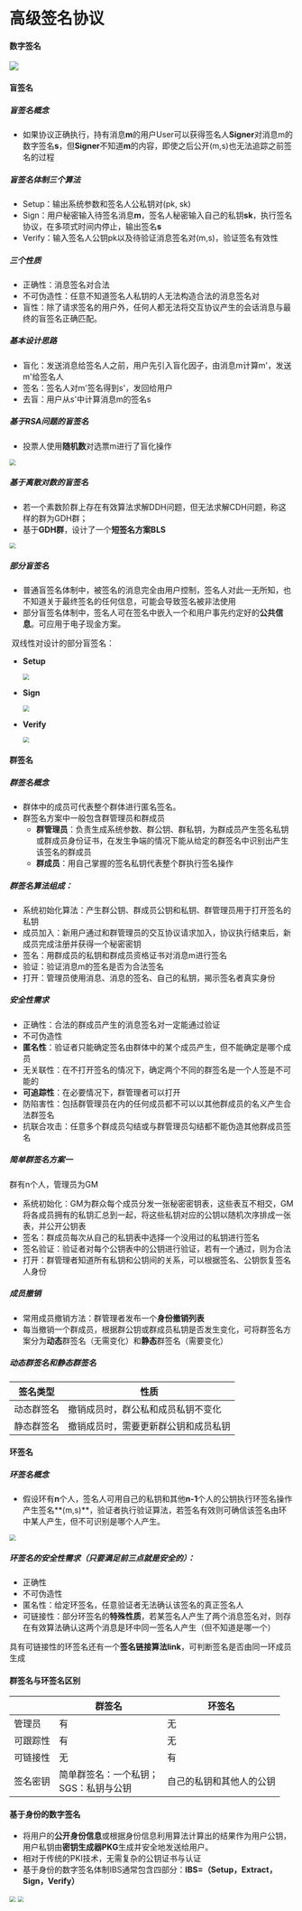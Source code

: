 # 高级签名协议

#### 数字签名

![](./images/5.1.jpg)

#### 盲签名

##### 盲签名概念

* 如果协议正确执行，持有消息**m**的用户User可以获得签名人**Signer**对消息m的数字签名**s**，但**Signer**不知道**m**的内容，即使之后公开(m,s)也无法追踪之前签名的过程



##### 盲签名体制三个算法

- Setup：输出系统参数和签名人公私钥对(pk, sk)
- Sign：用户秘密输入待签名消息**m**，签名人秘密输入自己的私钥**sk**，执行签名协议，在多项式时间内停止，输出签名**s**
- Verify：输入签名人公钥pk以及待验证消息签名对(m,s)，验证签名有效性



##### 三个性质

- 正确性：消息签名对合法
- 不可伪造性：任意不知道签名人私钥的人无法构造合法的消息签名对
- 盲性：除了请求签名的用户外，任何人都无法将交互协议产生的会话消息与最终的盲签名正确匹配。



##### 基本设计思路

- 盲化：发送消息给签名人之前，用户先引入盲化因子，由消息m计算m'，发送m'给签名人
- 签名：签名人对m'签名得到s'，发回给用户
- 去盲：用户从s'中计算消息m的签名s



##### 基于RSA问题的盲签名

* 投票人使用**随机数**对选票m进行了盲化操作

<img src="./images/5.2.jpg" style="zoom:67%;" />



##### 基于离散对数的盲签名

* 若一个素数阶群上存在有效算法求解DDH问题，但无法求解CDH问题，称这样的群为GDH群；
* 基于**GDH群**，设计了一个**短签名方案BLS**

<img src="./images/5.3.jpg" style="zoom:67%;" />



##### 部分盲签名

* 普通盲签名体制中，被签名的消息完全由用户控制，签名人对此一无所知，也不知道关于最终签名的任何信息，可能会导致签名被非法使用
* 部分盲签名体制中，签名人可在签名中嵌入一个和用户事先约定好的**公共信息**。可应用于电子现金方案。



​	双线性对设计的部分盲签名：

* **Setup**

  <img src="./images/5.4.jpg" style="zoom:67%;" />

* **Sign**

  <img src="./images/5.5.jpg" style="zoom:67%;" />



* **Verify**

  <img src="./images/5.6.jpg" style="zoom:67%;" />



#### 群签名

##### 群签名概念

* 群体中的成员可代表整个群体进行匿名签名。
* 群签名方案中一般包含群管理员和群成员
  * **群管理员**：负责生成系统参数、群公钥、群私钥，为群成员产生签名私钥或群成员身份证书，在发生争端的情况下能从给定的群签名中识别出产生该签名的群成员
  * **群成员**：用自己掌握的签名私钥代表整个群执行签名操作



##### 群签名算法组成：

- 系统初始化算法：产生群公钥、群成员公钥和私钥、群管理员用于打开签名的私钥
- 成员加入：新用户通过和群管理员的交互协议请求加入，协议执行结束后，新成员完成注册并获得一个秘密密钥
- 签名：用群成员的私钥和群成员资格证书对消息m进行签名
- 验证：验证消息m的签名是否为合法签名
- 打开：管理员使用消息、消息的签名、自己的私钥，揭示签名者真实身份



##### 安全性需求

- 正确性：合法的群成员产生的消息签名对一定能通过验证
- 不可伪造性
- **匿名性**：验证者只能确定签名由群体中的某个成员产生，但不能确定是哪个成员
- 无关联性：在不打开签名的情况下，确定两个不同的群签名是一个人签是不可能的
- **可追踪性**：在必要情况下，群管理者可以打开
- 防陷害性：包括群管理员在内的任何成员都不可以以其他群成员的名义产生合法群签名
- 抗联合攻击：任意多个群成员勾结或与群管理员勾结都不能伪造其他群成员签名



##### 简单群签名方案一

群有n个人，管理员为GM

- 系统初始化：GM为群众每个成员分发一张秘密密钥表，这些表互不相交，GM将各成员拥有的私钥汇总到一起，将这些私钥对应的公钥以随机次序排成一张表，并公开公钥表
- 签名：群成员每次从自己的私钥表中选择一个没用过的私钥进行签名
- 签名验证：验证者对每个公钥表中的公钥进行验证，若有一个通过，则为合法
- 打开：群管理者知道所有私钥和公钥间的关系，可以根据签名、公钥恢复签名人身份



##### 成员撤销

* 常用成员撤销方法：群管理者发布一个**身份撤销列表**
* 每当撤销一个群成员，根据群公钥或群成员私钥是否发生变化，可将群签名方案分为**动态**群签名（无需变化）和**静态**群签名（需要变化）



##### 动态群签名和静态群签名

| 签名类型   | 性质                                 |
| ---------- | ------------------------------------ |
| 动态群签名 | 撤销成员时，群公私和成员私钥不变化   |
| 静态群签名 | 撤销成员时，需要更新群公钥和成员私钥 |





#### 环签名

##### 环签名概念

* 假设环有**n**个人，签名人可用自己的私钥和其他**n-1**个人的公钥执行环签名操作产生签名**(m,s)**，验证者执行验证算法，若签名有效则可确信该签名由环中某人产生，但不可识别是哪个人产生。

<img src="./images/5.7.jpg" style="zoom:67%;" />



##### 环签名的安全性需求（只要满足前三点就是安全的）：

- 正确性
- 不可伪造性
- 匿名性：给定环签名，任意验证者无法确认该签名的真正签名人
- 可链接性：部分环签名的**特殊性质**，若某签名人产生了两个消息签名对，则存在有效算法确认这两个消息是环中同一签名人产生（但不知道是哪一个）

具有可链接性的环签名还有一个**签名链接算法link**，可判断签名是否由同一环成员生成



#### 群签名与环签名区别

|          | 群签名                                      | 环签名                   |
| -------- | ------------------------------------------- | ------------------------ |
| 管理员   | 有                                          | 无                       |
| 可跟踪性 | 有                                          | 无                       |
| 可链接性 | 无                                          | 有                       |
| 签名密钥 | 简单群签名：一个私钥；<br />SGS：私钥与公钥 | 自己的私钥和其他人的公钥 |



#### 基于身份的数字签名

* 将用户的**公开身份信息**或根据身份信息利用算法计算出的结果作为用户公钥，用户私钥由**密钥生成器PKG**生成并安全地发送给用户。
* 相对于传统的PKI技术，无需复杂的公钥证书与认证
* 基于身份的数字签名体制IBS通常包含四部分：**IBS=（Setup，Extract，Sign，Verify）**

<img src="./images/5.8.jpg" style="zoom:67%;" />

<img src="./images/5.9.jpg" style="zoom:67%;" />